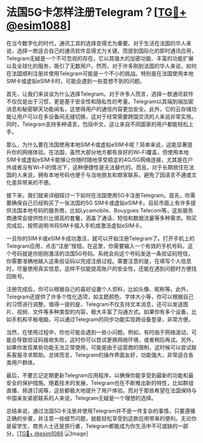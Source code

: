 # 法国5G卡怎样注册Telegram？[[TG💪+ @esim1088](https://t.me/s/esim1088)]

在当今数字化的时代，通讯工具的选择变得尤为重要。对于生活在法国的华人来说，选择一款适合自己的通讯软件显得尤为关键。而提到国际化的即时通讯应用，Telegram无疑是一个不可忽视的存在。它以其强大的加密功能、丰富的功能扩展以及全球化的服务，吸引了无数用户。然而，对于许多刚到法国的华人来说，如何在法国顺利注册并使用Telegram可能是一个不小的挑战。特别是在法国使用本地SIM卡或虚拟eSIM卡时，可能会遇到一些意想不到的问题。

首先，让我们来谈谈为什么选择Telegram。对于许多人而言，选择一款通讯软件不仅仅是出于习惯，更是基于安全性和隐私性的考量。Telegram以其端到端加密消息和秘密聊天功能闻名，这使得用户的通信内容更加安全。此外，它的云存储功能让用户可以在多设备间无缝切换，这对于经常需要跨国交流的人来说非常实用。同时，Telegram支持多种语言，包括中文，这让来自不同国家的用户都能轻松上手。

那么，为什么要在法国使用本地SIM卡或虚拟eSIM卡呢？简单来说，这能显著提升你的网络体验。在法国，虽然大部分地方都有良好的Wi-Fi覆盖，但使用本地SIM卡或虚拟eSIM卡能够让你随时随地享受稳定的4G/5G网络连接，尤其是在户外或者没有Wi-Fi的情况下，这种便捷性是无法替代的。而且，对于长期居住在法国的人来说，拥有本地号码也便于与当地朋友和商家联系，避免了因语言不通或文化差异带来的不便。

接下来，我们就来详细探讨一下如何在法国使用5G卡注册Telegram。首先，你需要确保自己已经购买了一张法国的5G SIM卡或虚拟eSIM卡。目前市面上有许多提供法国本地号码的服务商，比如Lycamobile、Bouygues Telecom等，这些服务商通常会提供性价比很高的套餐，涵盖了通话、短信和数据流量等多种需求。购买完成后，按照说明书将SIM卡插入手机或激活虚拟eSIM卡。

一旦你的SIM卡或eSIM卡成功激活，就可以开始注册Telegram了。打开手机上的Telegram应用，点击“注册”按钮。在这里，你需要输入一个有效的手机号码，这个号码就是你刚刚激活的法国5G号码。系统会向这个号码发送一条验证码短信，你需要准确地输入这条验证码以完成注册过程。需要注意的是，在填写个人信息时，尽量使用真实信息，这样不仅能提高账户的安全性，还能在遇到问题时方便找回账号。

注册完成后，你可以根据自己的喜好设置个人资料，比如头像、昵称等。此外，Telegram还提供了许多个性化选项，如主题颜色、字体大小等，你可以根据自己的习惯进行调整。值得一提的是，Telegram不仅支持文本消息，还可以发送图片、视频、文件等多种类型的内容，极大丰富了沟通方式。如果你有多个设备，比如手机和平板电脑，可以通过Telegram的同步功能实现跨设备登录，非常方便。

当然，在使用过程中，你也可能会遇到一些小问题。例如，有时由于网络波动，可能会导致验证码接收失败，这时你可以尝试更换网络环境，或者稍后再试。另外，如果你发现某些功能无法正常使用，可能是由于运营商的限制，这时候可以尝试联系客服寻求帮助。总体而言，Telegram的操作界面友好，功能强大，非常适合各类用户群体。

最后，不要忘记定期更新Telegram应用程序，以确保你能享受到最新的功能和最安全的保护措施。随着技术的发展，Telegram也在不断推出新的特性，比如群组直播、频道订阅等，这些都极大地提升了用户体验。而对于那些希望在法国保持与中国亲友紧密联系的人来说，Telegram无疑是一个理想的选择。

总结来说，通过法国5G卡注册并使用Telegram并不是一件复杂的事情，只要遵循正确的步骤，并注意一些细节问题，就能轻松享受到这款应用带来的便利。无论你是留学生、商务人士还是旅行者，Telegram都能成为你生活中不可或缺的一部分。[[TG💪+ @esim1088](https://t.me/s/esim1088) ![Image](https://i.postimg.cc/4NQfJmqS/Snipaste-2025-05-13-00-14-12.png)]